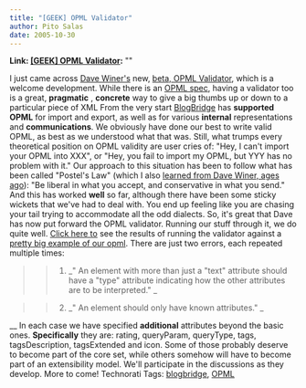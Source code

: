 ```yaml
---
title: "[GEEK] OPML Validator"
author: Pito Salas
date: 2005-10-30
---
```


**Link: [[GEEK] OPML Validator](None):** ""

I just came across [Dave Winer's](<http://www.scripting.com/>) new, [beta,
OPML Validator](<http://www.opml.org/2005/10/28#a85>), which is a welcome
development. While there is an [OPML spec](<http://www.opml.org/spec>), having
a validator too is a great, **pragmatic** , **concrete** way to give a big
thumbs up or down to a particular piece of XML From the very start
[BlogBridge](<http://www.blogbridge.com/>) has **supported OPML** for import
and export, as well as for various **internal** representations and
**communications**. We obviously have done our best to write valid OPML, as
best as we understood what that was.  Still, what trumps every theoretical
position on OPML validity are user cries of: "Hey, I can't import your OPML
into XXX", or "Hey, you fail to import my OPML, but YYY has no problem with
it." Our approach to this situation has been to follow what has been called
"Postel's Law" (which I also [learned from Dave Winer, ages
ago](<http://essaysfromexodus.scripting.com/postelsLaw>)): "Be liberal in what
you accept, and conservative in what you send." And this has worked **well**
so far, although there have been some sticky wickets that we've had to deal
with. You end up feeling like you are chasing your tail trying to accommodate
all the odd dialects. So, it's great that Dave has now put forward the OPML
validator. Running our stuff through it, we do quite well. [Click here
to](<http://validator.opml.org/?url=http%3A%2F%2Fwww.blogbridge.com%2Ftest.opml>)
see the results of running the validator against a [pretty big example of our
opml](<http://www.blogbridge.com/test.opml>).  There are just two errors, each
repeated multiple times:

>>

>>   1. _" An <outline> element with more than just a "text" attribute should
have a "type" attribute indicating how the other attributes are to be
interpreted." _

>>   2. _" An <outline> element should only have known attributes." _

>>

__ In each case we have specified **additional** attributes beyond the basic
ones. **Specifically** they are: rating, queryParam, queryType, tags,
tagsDescription, tagsExtended and icon. Some of those probably deserve to
become part of the core set, while others somehow will have to become part of
an extensibility model. We'll participate in the discussions as they develop.
More to come! Technorati Tags:
[blogbridge](<http://www.technorati.com/tag/blogbridge>),
[OPML](<http://www.technorati.com/tag/OPML>)



